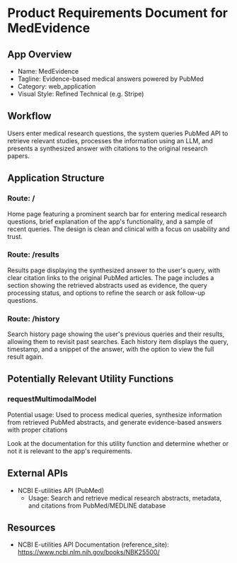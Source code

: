 # Product Requirements Document for MedEvidence

## App Overview

- Name: MedEvidence
- Tagline: Evidence-based medical answers powered by PubMed
- Category: web_application
- Visual Style: Refined Technical (e.g. Stripe)

## Workflow

Users enter medical research questions, the system queries PubMed API to retrieve relevant studies, processes the information using an LLM, and presents a synthesized answer with citations to the original research papers.

## Application Structure

### Route: /

Home page featuring a prominent search bar for entering medical research questions, brief explanation of the app's functionality, and a sample of recent queries. The design is clean and clinical with a focus on usability and trust.

### Route: /results

Results page displaying the synthesized answer to the user's query, with clear citation links to the original PubMed articles. The page includes a section showing the retrieved abstracts used as evidence, the query processing status, and options to refine the search or ask follow-up questions.

### Route: /history

Search history page showing the user's previous queries and their results, allowing them to revisit past searches. Each history item displays the query, timestamp, and a snippet of the answer, with the option to view the full result again.

## Potentially Relevant Utility Functions

### requestMultimodalModel

Potential usage: Used to process medical queries, synthesize information from retrieved PubMed abstracts, and generate evidence-based answers with proper citations

Look at the documentation for this utility function and determine whether or not it is relevant to the app's requirements.

## External APIs

- NCBI E-utilities API (PubMed)
  - Usage: Search and retrieve medical research abstracts, metadata, and citations from PubMed/MEDLINE database

## Resources

- NCBI E-utilities API Documentation (reference_site): https://www.ncbi.nlm.nih.gov/books/NBK25500/
